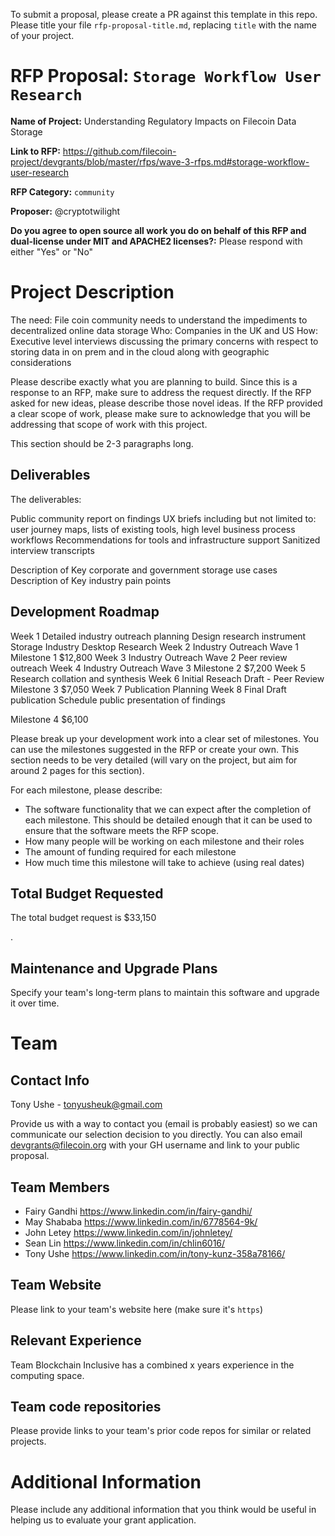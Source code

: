 To submit a proposal, please create a PR against this template in this repo. Please title your file `rfp-proposal-title.md`, replacing `title` with the name of your project.

# RFP Proposal: `Storage Workflow User Research`

**Name of Project:** Understanding Regulatory Impacts on Filecoin Data Storage

**Link to RFP:** https://github.com/filecoin-project/devgrants/blob/master/rfps/wave-3-rfps.md#storage-workflow-user-research

**RFP Category:**  `community`

**Proposer:** @cryptotwilight 

**Do you agree to open source all work you do on behalf of this RFP and dual-license under MIT and APACHE2 licenses?:** Please respond with either "Yes" or "No"

# Project Description

The need: File coin community needs to understand the impediments to decentralized online data storage 
Who: Companies in the UK and US 
How: Executive level interviews discussing the primary concerns with respect to storing data in on prem and in the cloud along with geographic considerations 


Please describe exactly what you are planning to build. Since this is a response to an RFP, make sure to address the request directly. If the RFP asked for new ideas, please describe those novel ideas. If the RFP provided a clear scope of work, please make sure to acknowledge that you will be addressing that scope of work with this project.

This section should be 2-3 paragraphs long.

## Deliverables

The deliverables: 

Public community report on findings 
UX briefs including but not limited to:
  user journey maps, 
  lists of existing tools, 
  high level business process workflows
  Recommendations for tools and infrastructure support 
  Sanitized interview transcripts 
  
Description of Key corporate and government storage use cases 
Description of Key industry pain points

## Development Roadmap


Week 1 
 Detailed industry outreach planning 
 Design research instrument 
 Storage Industry Desktop Research
Week 2 
  Industry Outreach Wave 1  
  Milestone 1 $12,800
Week 3 
  Industry Outreach Wave 2 
  Peer review outreach 
Week 4 
 Industry Outreach Wave 3 
 Milestone 2 $7,200
Week 5 
  Research collation and synthesis
Week 6 
  Initial Reseach Draft - Peer Review 
  Milestone 3 $7,050
Week 7 
  Publication Planning 
Week 8 
  Final Draft publication
  Schedule public presentation of findings 
 
 Milestone 4 $6,100

Please break up your development work into a clear set of milestones. You can use the milestones suggested in the RFP or create your own. This section needs to be very detailed (will vary on the project, but aim for around 2 pages for this section).

For each milestone, please describe:
- The software functionality that we can expect after the completion of each milestone. This should be detailed enough that it can be used to ensure that the software meets the RFP scope.
- How many people will be working on each milestone and their roles
- The amount of funding required for each milestone
- How much time this milestone will take to achieve (using real dates)

## Total Budget Requested

The total budget request is $33,150

.
## Maintenance and Upgrade Plans

Specify your team's long-term plans to maintain this software and upgrade it over time.

# Team



## Contact Info

Tony Ushe - tonyusheuk@gmail.com

Provide us with a way to contact you (email is probably easiest) so we can communicate our selection decision to you directly. You can also email devgrants@filecoin.org with your GH username and link to your public proposal.

## Team Members

- Fairy Gandhi https://www.linkedin.com/in/fairy-gandhi/
- May Shababa https://www.linkedin.com/in/6778564-9k/
- John Letey https://www.linkedin.com/in/johnletey/
- Sean Lin https://www.linkedin.com/in/chlin6016/
- Tony Ushe https://www.linkedin.com/in/tony-kunz-358a78166/

## Team Website

Please link to your team's website here (make sure it's `https`)

## Relevant Experience

Team Blockchain Inclusive has a combined x years experience in the computing space. 

## Team code repositories

Please provide links to your team's prior code repos for similar or related projects.

# Additional Information

Please include any additional information that you think would be useful in helping us to evaluate your grant application.

